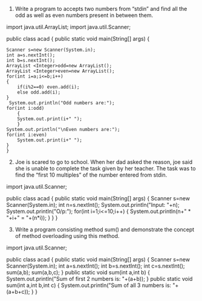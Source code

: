 1)	Write a program to accepts two numbers from “stdin” and find all the odd as well as even numbers present in between them.

import java.util.ArrayList;
import java.util.Scanner;

public class acad 
{ 
	public static void main(String[] args)
	{ 

	Scanner s=new Scanner(System.in); 
	int a=s.nextInt(); 
	int b=s.nextInt(); 
    ArrayList <Integer>odd=new ArrayList(); 
    ArrayList <Integer>even=new ArrayList(); 
    for(int i=a;i<=b;i++)
    { 
    	if(i%2==0) even.add(i);
    	else odd.add(i);
    }
     System.out.println("Odd numbers are:");
    for(int i:odd) 
    	{
    	System.out.print(i+" "); 
    	}
    System.out.println("\nEven numbers are:"); 
    for(int i:even) 
    	System.out.print(i+" "); 
    } 
	}


















2)	Joe is scared to go to school. When her dad asked the reason, joe said she is unable to complete the task given by her teacher. The task was to find the “first 10 multiples” of the number entered from stdin.

import java.util.Scanner;

public class acad 
{ 
	public static void main(String[] args)
	{ 
		Scanner s=new Scanner(System.in); 
		int n=s.nextInt(); 
	System.out.println("Input: "+n); 
	System.out.println("O/p:"); 
	for(int i=1;i<=10;i++)
	{ 
		System.out.println(n+" * "+i+" = "+(n*i));
	}
	}
}

3)	Write a program consisting method sum() and demonstrate the concept of method overloading using this method.

import java.util.Scanner;

public class acad
{
public static void main(String[] args)
{
Scanner s=new Scanner(System.in);
int a=s.nextInt();
int b=s.nextInt();
int c=s.nextInt();
sum(a,b);
sum(a,b,c); 
}
public static void sum(int a,int b)
{
 System.out.println("Sum of first 2 numbers is: "+(a+b));
}
public static void sum(int a,int b,int c)
{
System.out.println("Sum of all 3 numbers is: "+(a+b+c));
}
}


